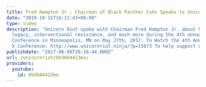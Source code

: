 ```yaml
---
title: Fred Hampton Jr , Chairman of Black Panther Cubs Speaks to Unicorn Riot
date: "2019-10-11T16:11:43+08:00"
type: video
description: 'Unicorn Riot spoke with Chairman Fred Hampton Jr. about his fathers
  legacy, intersectional resistance, and much more during the 4th annual Malcolm X
  Conference in Minneapolis, MN on May 27th, 2017. To Watch the 4th Annual Malcolm
  X Conference: http://www.unicornriot.ninja/?p=15673 To help support our work: http://www.unicornriot.ninja/?page_id=211'
publishdate: "2017-06-08T20:16:44.000Z"
url: /unicornriot/OVd604413mo/
providers:
  youtube:
    id: OVd604413mo
---
```

